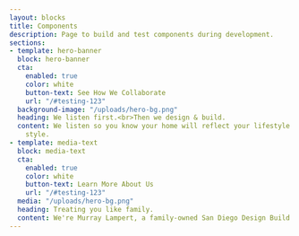 ```yaml
---
layout: blocks
title: Components
description: Page to build and test components during development.
sections:
- template: hero-banner
  block: hero-banner
  cta:
    enabled: true
    color: white
    button-text: See How We Collaborate
    url: "/#testing-123"
  background-image: "/uploads/hero-bg.png"
  heading: We listen first.<br>Then we design & build.
  content: We listen so you know your home will reflect your lifestyle and design
    style.
- template: media-text
  block: media-text
  cta:
    enabled: true
    color: white
    button-text: Learn More About Us
    url: "/#testing-123"
  media: "/uploads/hero-bg.png"
  heading: Treating you like family.
  content: We're Murray Lampert, a family-owned San Diego Design Build Remodel company established in 1975. For over 40 years, we've been providing outstanding service to San Diego homeowners. By the time we're done working together, you'll feel like family.
---
```

